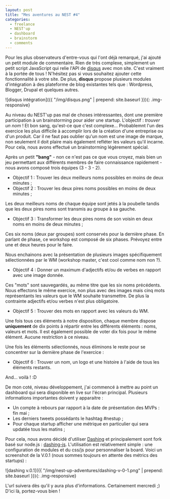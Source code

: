 ```yaml
---
layout: post
title: "Mes aventures au NEST #4"
categories:
  - freelance
  - NEST'up
  - dashboard
  - brainstorm
  - comments
---
```


Pour les plus observateurs d'entre-vous qui l'ont déjà remarqué, j'ai ajouté un petit module de commentaire. Rien de très complexe, simplement un petit script JavaScript qui relie l'API de [disqus](https://disqus.com) avec mon site. C'est vraiment à la portée de tous ! N'hésitez pas si vous souhaitez ajouter cette fonctionnalité à votre site. De plus, __disqus__ propose plusieurs modules d'intégration à des plateforme de blog existantes tels que : Wordpress, Blogger, Drupal et quelques autres.

![disqus intégration]({{ "/img/disqus.png" | prepend: site.baseurl }}){: .img-responsive}

Au niveau du NEST'up pas mal de choses intéressantes, dont une première participation à un brainstorming pour aider une startup. L'objectif : _trouver un nom_ ! Et bon sang, qu'est-ce que c'est complexe... Probablemnt l'un des exercice les plus difficile à accomplir lors de la création d'une entreprise ou d'un produit. Car il ne faut pas oublier qu'un nom est une image de marque, non seulement il doit plaire mais également refléter les valeurs qu'il incarne. Pour cela, nous avons effectué un brainstorming légèrement spécial.

Après un petit __"bang"__ - non ce n'est pas ce que vous croyez, mais bien un jeu permettant aux différents membres de faire connaissance rapidement - nous avons composé trois équipes (3 - 3 - 2).

- Objectif 1 : Trouver les deux meilleurs noms possibles en moins de deux minutes ;
- Objectif 2 : Trouver les deux pires noms possibles en moins de deux minutes ;

Les deux meilleurs noms de chaque équipe sont jetés à la poubelle tandis que les deux pires noms sont transmis au groupe à sa gauche.

- Objectif 3 : Transformer les deux pires noms de son voisin en deux noms en moins de deux minutes ;

Ces six noms (deux par groupes) sont conservés pour la dernière phase. En parlant de phase, ce workshop est composé de six phases. Prévoyez entre une et deux heures pour le faire.

Nous enchainons avec la présentation de plusieurs images spécifiquement sélectionnées par le WM (workshop master, c'est cool comme nom non ?).

- Objectif 4 : Donner un maximum d'adjectifs et/ou de verbes en rapport avec une image donnée.

Ces "mots" sont sauvegardés, au même titre que les six noms précédents. Nous effectons le même exercice, non plus avec des images mais cinq mots représentants les valeurs que le WM souhaite transmettre. De plus la contrainte adjectifs et/ou verbes n'est plus obligatoire.

- Objectif 5 : Trouver des mots en rapport avec les valeurs du WM.

Une fois tous ces éléments à notre disposition, chaque membre dispose __uniquement__ de dix points à répartir entre les différents éléments : noms, valeurs et mots. Il est également possible de voter dix fois pour le même élément. Aucune restriction à ce niveau.

Une fois les éléments sélectionnés, nous éliminons le reste pour se concentrer sur la dernière phase de l'exercice : 

- Objectif 6 : Trouver un nom, un logo et une histoire à l'aide de tous les éléments restants.

And... voilà ! :D

De mon coté, niveau développement, j'ai commencé à mettre au point un dashboard qui sera disponible en live sur l'écran principal. Plusieurs informations importantes doivent y apparaitre :

- Un compte à rebours par rapport à la date de présentation des MVPs : fin mai ;
- Les derniers tweets possédants le hashtag #nestup ;
- Pour chaque startup afficher une métrique en particulier qui sera updatée tous les matins ;

Pour cela, nous avons décidé d'utiliser [Dashing](dashing.io) et principalement sont fork basé sur node.js : [dashing-js](https://github.com/fabiocaseri/dashing-js). L'utilisation est relativement simple : une configuration de modules et du css/js pour personnaliser la board. Voici un screenshot de la V.0.1 (nous sommes toujours en attente des métrics des startups) :

![dashing v.0.1]({{ "/img/nest-up-adventures/dashing-v-0-1.png" | prepend: site.baseurl }}){: .img-responsive}

L'url suivera dès qu'il y aura plus d'informations. Certainement mercredi ;)
D'ici là, portez-vous bien !
